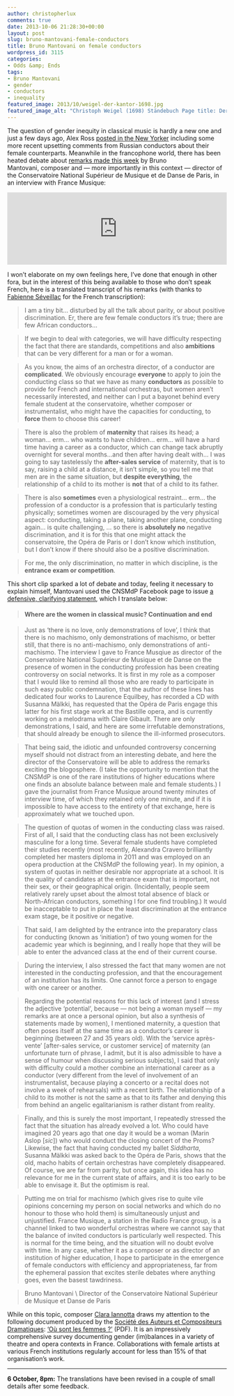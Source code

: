 ```yaml
---
author: christopherlux
comments: true
date: 2013-10-06 21:28:30+00:00
layout: post
slug: bruno-mantovani-female-conductors
title: Bruno Mantovani on female conductors
wordpress_id: 3115
categories:
- Odds &amp; Ends
tags:
- Bruno Mantovani
- gender
- conductors
- inequality
featured_image: 2013/10/weigel-der-kantor-1698.jpg
featured_image_alt: "Christoph Weigel (1698) Ständebuch Page title: Der Kantor (Dirigent)"
---
```


The question of gender inequity in classical music is hardly a new one and just a few days ago, Alex Ross [posted in the New Yorker](http://www.newyorker.com/online/blogs/culture/2013/10/women-gays-and-classical-music.html) including some more recent upsetting comments from Russian conductors about their female counterparts. Meanwhile in the francophone world, there has been heated debate about [remarks made this week](https://web.archive.org/web/20150611161412/https://soundcloud.com/france-musique/bruno-mantovani-directeur-du) by Bruno Mantovani, composer and — more importantly in this context — director of the Conservatoire National Supérieur de Musique et de Danse de Paris, in an interview with France Musique:

<p><iframe src="https://w.soundcloud.com/player/?url=http%3A%2F%2Fapi.soundcloud.com%2Ftracks%2F113623252&amp;color=77101c&amp;auto_play=false&amp;show_artwork=false" height="166" width="100%" frameborder="no" scrolling="no"></iframe></p>

I won’t elaborate on my own feelings here, I’ve done that enough in other fora, but in the interest of this being available to those who don’t speak French, here is a translated transcript of his remarks (with thanks to [Fabienne Séveillac](http://www.fabienneseveillac.com/) for the French transcription):

> I am a tiny bit… disturbed by all the talk about parity, or about positive discrimination. Er, there are few female conductors it’s true; there are few African conductors…

> If we begin to deal with categories, we will have difficulty respecting the fact that there are standards, competitions and also **ambitions** that can be very different for a man or for a woman.

> As you know, the aims of an orchestra director, of a conductor are **complicated**. We obviously encourage **everyone** to apply to join the conducting class so that we have as many **conductors** as possible to provide for French and international orchestras, but women aren’t necessarily interested, and neither can I put a bayonet behind every female student at the conservatoire, whether composer or instrumentalist, who might have the capacities for conducting, to **force** them to choose this career!

> There is also the problem of **maternity** that raises its head; a woman… erm… who wants to have children… erm… will have a hard time having a career as a conductor, which can change tack abruptly overnight for several months…and then after having dealt with… I was going to say tastelessly the **after-sales service** of maternity, that is to say, raising a child at a distance, it isn’t simple, so you tell me that men are in the same situation, but **despite everything**, the relationship of a child to its mother is **not** that of a child to its father.

> There is also **sometimes** even a physiological restraint… erm… the profession of a conductor is a profession that is particularly testing physically; sometimes women are discouraged by the very physical aspect: conducting, taking a plane, taking another plane, conducting again… is quite challenging, … so there is **absolutely no** negative discrimination, and it is for this that one might attack the conservatoire, the Opéra de Paris or I don’t know which institution, but I don’t know if there should also be a positive discrimination.

> For me, the only discrimination, no matter in which discipline, is the **entrance exam or competition**.

This short clip sparked a lot of debate and today, feeling it necessary to explain himself, Mantovani used the CNSMdP Facebook page to issue [a defensive, clarifying statement](https://www.facebook.com/conservatoiredeparis.cnsmdp/posts/520629861364907), which I translate below:

> #### Where are the women in classical music? Continuation and end

> Just as ‘there is no love, only demonstrations of love’, I think that there is no machismo, only demonstrations of machismo, or better still, that there is no anti-machismo, only demonstrations of anti-machismo. The interview I gave to France Musqiue as director of the Conservatoire National Supérieur de Musique et de Danse on the presence of women in the conducting profession has been creating controversy on social networks. It is first in my role as a composer that I would like to remind all those who are ready to participate in such easy public condemnation, that the author of these lines has dedicated four works to Laurence Equilbey, has recorded a CD with Susanna Mälkki, has requested that the Opéra de Paris engage this latter for his first stage work at the Bastille opera, and is currently working on a melodrama with Claire Gibault. There are only demonstrations, I said, and here are some irrefutable demonstrations, that should already be enough to silence the ill-informed prosecutors.

> That being said, the idiotic and unfounded controversy concerning myself should not distract from an interesting debate, and here the director of the Conservatoire will be able to address the remarks exciting the blogosphere. (I take the opportunity to mention that the CNSMdP is one of the rare institutions of higher educations where one finds an absolute balance between male and female students.) I gave the journalist from France Musique around twenty minutes of interview time, of which they retained only one minute, and if it is impossible to have access to the entirety of that exchange, here is approximately what we touched upon.

> The question of quotas of women in the conducting class was raised. First of all, I said that the conducting class has not been exclusively masculine for a long time. Several female students have completed their studies recently (most recently, Alexandra Cravero brilliantly completed her masters diploma in 2011 and was employed on an opera production at the CNSMdP the following year). In my opinion, a system of quotas in neither desirable nor appropriate at a school. It is the quality of candidates at the entrance exam that is important, not their sex, or their geographical origin. (Incidentally, people seem relatively rarely upset about the almost total absence of black or North-African conductors, something I for one find troubling.) It would be inacceptable to put in place the least discrimination at the entrance exam stage, be it positive or negative.

> That said, I am delighted by the entrance into the preparatory class for conducting (known as ‘initiation’) of two young women for the academic year which is beginning, and I really hope that they will be able to enter the advanced class at the end of their current course.

> During the interview, I also stressed the fact that many women are not interested in the conducting profession, and that the encouragement of an institution has its limits. One cannot force a person to engage with one career or another.

> Regarding the potential reasons for this lack of interest (and I stress the adjective ‘potential’, because — not being a woman myself — my remarks are at once a personal opinion, but also a synthesis of statements made by women), I mentioned maternity, a question that often poses itself at the same time as a conductor’s career is beginning (between 27 and 35 years old). With the ‘service après-vente’ [after-sales service, or customer service] of maternity (an unfortunate turn of phrase, I admit, but it is also admissible to have a sense of humour when discussing serious subjects), I said that only with difficulty could a mother combine an international career as a conductor (very different from the level of involvement of an instrumentalist, because playing a concerto or a recital does not involve a week of rehearsals) with a recent birth. The relationship of a child to its mother is not the same as that to its father and denying this from behind an angelic egalitarianism is rather distant from reality.

> Finally, and this is surely the most important, I repeatedly stressed the fact that the situation has already evolved a lot. Who could have imagined 20 years ago that one day it would be a woman (Marin Aslop [_sic_]) who would conduct the closing concert of the Proms? Likewise, the fact that having conducted my ballet _Siddharta_, Susanna Mälkki was asked back to the Opéra de Paris, shows that the old, macho habits of certain orchestras have completely disappeared. Of course, we are far from parity, but once again, this idea has no relevance for me in the current state of affairs, and it is too early to be able to envisage it. But the optimism is real.

> Putting me on trial for machismo (which gives rise to quite vile opinions concerning my person on social networks and which do no honour to those who hold them) is simultaneously unjust and unjustified. France Musique, a station in the Radio France group, is a channel linked to two wonderful orchestras where we cannot say that the balance of invited conductors is particularly well respected. This is normal for the time being, and the situation will no doubt evolve with time. In any case, whether it as a composer or as director of an institution of higher education, I hope to participate in the emergence of female conductors with efficiency and appropriateness, far from the ephemeral passion that excites sterile debates where anything goes, even the basest tawdriness.

> Bruno Mantovani \\
Director of the Conservatoire National Supérieur de Musique et Danse de Paris

While on this topic, composer [Clara Iannotta](http://claraiannotta.com/) draws my attention to the following document produced by the [Société des Auteurs et Compositeurs Dramatiques](http://sacd.fr/): [‘Où sont les femmes ?’](http://www.sacd.fr/uploads/tx_sacdresources/OuSontLesFemmes2013.pdf) (PDF). It is an impressively comprehensive survey documenting gender (im)balances in a variety of theatre and opera contexts in France. Collaborations with female artists at various French institutions regularly account for less than 15% of that organisation’s work.

* * *

**6 October, 8pm:** The translations have been revised in a couple of small details after some feedback.
